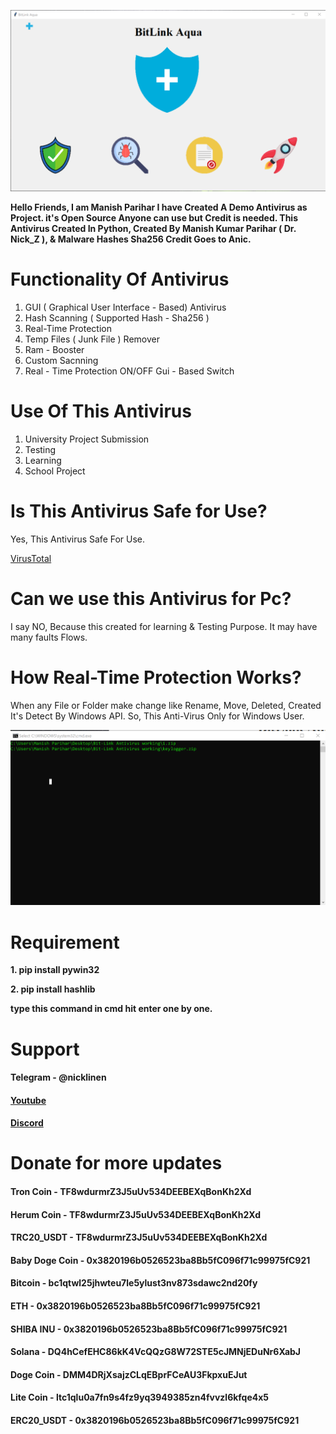 ![AV View](/Sample-Image/1.png)



**Hello Friends, I am Manish Parihar I have Created A Demo Antivirus as Project. it's Open Source Anyone can use but Credit is needed.
This Antivirus Created In Python, Created By Manish Kumar Parihar ( Dr. Nick_Z ), & Malware Hashes Sha256 Credit Goes to Anic.**






# Functionality Of Antivirus

1. GUI ( Graphical User Interface - Based) Antivirus
2. Hash Scanning ( Supported Hash - Sha256 )
3. Real-Time Protection
4. Temp Files ( Junk File ) Remover
5. Ram - Booster
6. Custom Sacnning
7. Real - Time Protection ON/OFF Gui - Based Switch


# Use Of This Antivirus

1. University Project Submission
2. Testing
3. Learning
4. School Project


# Is This Antivirus Safe for Use?

Yes, This Antivirus Safe For Use.

[VirusTotal](https://www.virustotal.com/gui/file/983c685cbab45e1786a16fdef97a763e9b1fea28e124e80babcb33dee3e4e2b3?nocache=1)


# Can we use this Antivirus for Pc?

I say NO, Because this created for learning & Testing Purpose. It may have many faults Flows.

# How Real-Time Protection Works?

When any File or Folder make change like Rename, Move, Deleted, Created It's Detect By Windows API. So, This Anti-Virus Only for Windows User.


![Real-Time Protection Demo](/Sample-Image/0.png)


# Requirement

**1. pip install pywin32**

**2. pip install hashlib**

**type this command in cmd hit enter one by one.**


# Support

#### Telegram - @nicklinen
#### [Youtube](https://www.youtube.com/channel/UC4uQJ3oa3ehxi4cHrBeMcDA)
#### [Discord](https://discord.link/ProgramDream)

# Donate for more updates

#### Tron Coin - **TF8wdurmrZ3J5uUv534DEEBEXqBonKh2Xd**
#### Herum Coin - **TF8wdurmrZ3J5uUv534DEEBEXqBonKh2Xd**
#### TRC20_USDT - **TF8wdurmrZ3J5uUv534DEEBEXqBonKh2Xd**
#### Baby Doge Coin - **0x3820196b0526523ba8Bb5fC096f71c99975fC921**
#### Bitcoin - **bc1qtwl25jhwteu7le5ylust3nv873sdawc2nd20fy**
#### ETH - **0x3820196b0526523ba8Bb5fC096f71c99975fC921**
#### SHIBA INU - **0x3820196b0526523ba8Bb5fC096f71c99975fC921**
#### Solana - **DQ4hCefEHC86kK4VcQQzG8W72STE5cJMNjEDuNr6XabJ**
#### Doge Coin - **DMM4DRjXsajzCLqEBprFCeAU3FkpxuEJut**
#### Lite Coin - **ltc1qlu0a7fn9s4fz9yq3949385zn4fvvzl6kfqe4x5**
#### ERC20_USDT - **0x3820196b0526523ba8Bb5fC096f71c99975fC921**
